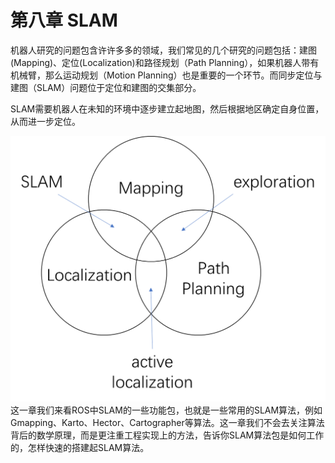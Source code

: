 # 第八章 SLAM

机器人研究的问题包含许许多多的领域，我们常见的几个研究的问题包括：建图(Mapping)、定位(Localization)和路径规划（Path Planning），如果机器人带有机械臂，那么运动规划（Motion Planning）也是重要的一个环节。而同步定位与建图（SLAM）问题位于定位和建图的交集部分。

SLAM需要机器人在未知的环境中逐步建立起地图，然后根据地区确定自身位置，从而进一步定位。

![](/pics/slam.png)
这一章我们来看ROS中SLAM的一些功能包，也就是一些常用的SLAM算法，例如Gmapping、Karto、Hector、Cartographer等算法。这一章我们不会去关注算法背后的数学原理，而是更注重工程实现上的方法，告诉你SLAM算法包是如何工作的，怎样快速的搭建起SLAM算法。